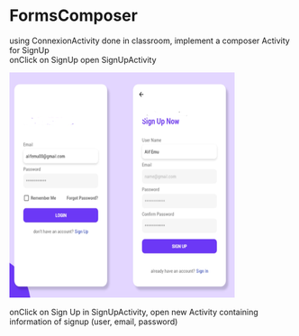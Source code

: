 # FormsComposer
using ConnexionActivity done in classroom, implement a composer Activity for SignUp  
onClick on SignUp open SignUpActivity  

<img src="https://github.com/mouniraz/FormsComposer/blob/main/Connexion.png" width="400" height="400" />  


onClick on Sign Up in SignUpActivity, open new Activity containing information of signup (user, email, password)



